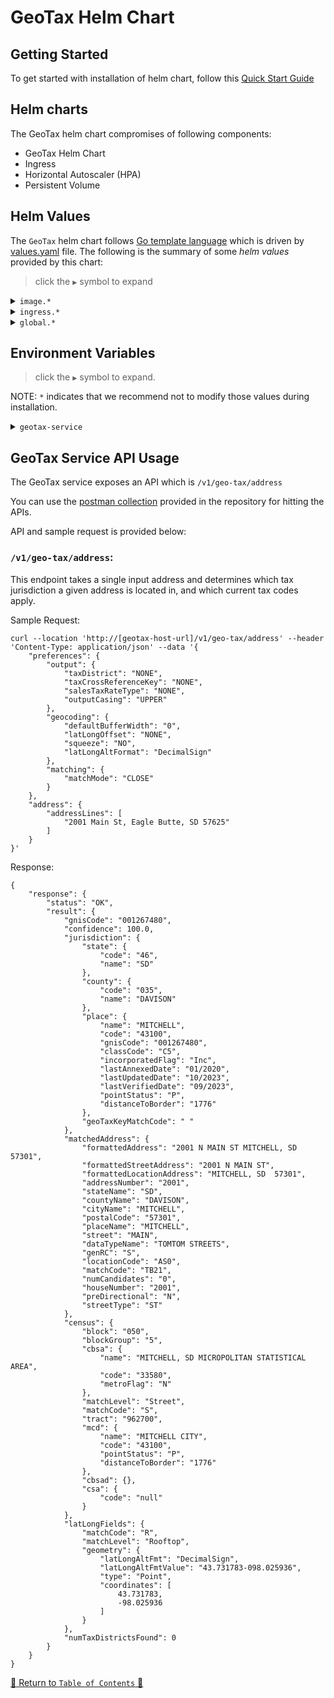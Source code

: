 # GeoTax Helm Chart

## Getting Started

To get started with installation of helm chart, follow this [Quick Start Guide](../../docs/guides/eks/QuickStartEKS.md)

## Helm charts

The GeoTax helm chart compromises of following components:

- GeoTax Helm Chart
- Ingress
- Horizontal Autoscaler (HPA)
- Persistent Volume

## Helm Values

The `GeoTax` helm chart follows [Go template language](https://pkg.go.dev/text/template) which is driven
by [values.yaml](values.yaml) file. The following is the summary of some *helm values*
provided by this chart:

> click the `▶` symbol to expand

<details>
<summary><code>image.*</code></summary>

| Parameter          | Description                            | Default          |
|--------------------|----------------------------------------|------------------|
| `image.repository` | the geotax container image repository  | `geotax-service` |
| `image.tag`        | the geotax container image version tag | `2.0.0`          |

<hr>
</details>

<details>
<summary><code>ingress.*</code></summary>

| Parameter                        | Description                                | Default                |
|----------------------------------|--------------------------------------------|------------------------|
| `ingress.hosts[0].host`          | the ingress host url base path             | `geotax.precisely.com` |
| `ingress.hosts[0].paths[0].path` | the base path for accessing geotax service | `/precisely/geotax`    |

<hr>
</details>


<details>
<summary><code>global.*</code></summary>

| Parameter                                              | Description                                                                                                                                                                             | Default                              |
|--------------------------------------------------------|-----------------------------------------------------------------------------------------------------------------------------------------------------------------------------------------|--------------------------------------|
| `global.awsRegion`                                     | the region for where elastic file system is present.                                                                                                                                    | `us-east-1`                          |
| `global.efs.fileSystemId`                              | the fileSystemId of the elastic file system (e.g. fs-0d49e756a)                                                                                                                         | `fileSystemId`                       |
| `global.efs.volumeMountPath`                           | the mount path of the geotax data                                                                                                                                                       | `/mnt/data/geotax-data`              |
| `global.efs.geotaxBasePath`                            | the base path of the folder geotax data is present                                                                                                                                      | `geotax`                             |
| `global.manualDataConfig.enabled`                      | the flag to indicate whether geotax data manual configuration should be enabled. The manualDataConfig disables the geotax hook for automatic identification of the latest vintage data. | `false`                              |
| `global.manualDataConfig.nameOverride`                 | the overridden name of the geotax data config                                                                                                                                           | `geotax-data-mnl-config`             |
| `global.manualDataConfig.configMapData.geotax.vintage` | the actual folder path where geotax-data is present                                                                                                                                     | `/mnt/data/geotax-data/202312181321` |

<hr>
</details>

## Environment Variables

> click the `▶` symbol to expand.

NOTE: `*` indicates that we recommend not to modify those values during installation.

<details>
<summary><code>geotax-service</code></summary>

Refer to [this file](templates/deployment.yaml) for overriding the environment variables for geotax.

| Parameter                      | Description                                                                 | Default                              |
|--------------------------------|-----------------------------------------------------------------------------|--------------------------------------|
| `*DATA_PATH`                   | The folder path of the geotax data                                          | `<referred from configmap>`          |
| `*AUTH_ENABLED`                | Flag to indicate whether authorization is enabled for the endpoints or not. | `false`                              |
| `*SDK_BLOCKING_THREADS`        | No of blocking threads                                                      | `16`                                 |
| `*SDK_BLOCKING_QUEUE_CAPACITY` | The queue capacity of threads                                               | `100000`                             |

<hr>
</details>

## GeoTax Service API Usage

The GeoTax service exposes an API which is `/v1/geo-tax/address`

You can use the [postman collection](../../scripts/GeoTax-Helm.postman_collection.json) provided in the
repository for hitting the APIs.

API and sample request is provided below:

### `/v1/geo-tax/address`:

This endpoint takes a single input address and determines which tax jurisdiction a given address is located in, and which current tax codes apply.

Sample Request:

```curl
curl --location 'http://[geotax-host-url]/v1/geo-tax/address' --header 'Content-Type: application/json' --data '{
    "preferences": {
        "output": {
            "taxDistrict": "NONE",
            "taxCrossReferenceKey": "NONE",
            "salesTaxRateType": "NONE",
            "outputCasing": "UPPER"
        },
        "geocoding": {
            "defaultBufferWidth": "0",
            "latLongOffset": "NONE",
            "squeeze": "NO",
            "latLongAltFormat": "DecimalSign"
        },
        "matching": {
            "matchMode": "CLOSE"
        }
    },
    "address": {
        "addressLines": [
            "2001 Main St, Eagle Butte, SD 57625"
        ]
    }
}'
```

Response:
```curl
{
    "response": {
        "status": "OK",
        "result": {
            "gnisCode": "001267480",
            "confidence": 100.0,
            "jurisdiction": {
                "state": {
                    "code": "46",
                    "name": "SD"
                },
                "county": {
                    "code": "035",
                    "name": "DAVISON"
                },
                "place": {
                    "name": "MITCHELL",
                    "code": "43100",
                    "gnisCode": "001267480",
                    "classCode": "C5",
                    "incorporatedFlag": "Inc",
                    "lastAnnexedDate": "01/2020",
                    "lastUpdatedDate": "10/2023",
                    "lastVerifiedDate": "09/2023",
                    "pointStatus": "P",
                    "distanceToBorder": "1776"
                },
                "geoTaxKeyMatchCode": " "
            },
            "matchedAddress": {
                "formattedAddress": "2001 N MAIN ST MITCHELL, SD  57301",
                "formattedStreetAddress": "2001 N MAIN ST",
                "formattedLocationAddress": "MITCHELL, SD  57301",
                "addressNumber": "2001",
                "stateName": "SD",
                "countyName": "DAVISON",
                "cityName": "MITCHELL",
                "postalCode": "57301",
                "placeName": "MITCHELL",
                "street": "MAIN",
                "dataTypeName": "TOMTOM STREETS",
                "genRC": "S",
                "locationCode": "AS0",
                "matchCode": "TB21",
                "numCandidates": "0",
                "houseNumber": "2001",
                "preDirectional": "N",
                "streetType": "ST"
            },
            "census": {
                "block": "050",
                "blockGroup": "5",
                "cbsa": {
                    "name": "MITCHELL, SD MICROPOLITAN STATISTICAL AREA",
                    "code": "33580",
                    "metroFlag": "N"
                },
                "matchLevel": "Street",
                "matchCode": "S",
                "tract": "962700",
                "mcd": {
                    "name": "MITCHELL CITY",
                    "code": "43100",
                    "pointStatus": "P",
                    "distanceToBorder": "1776"
                },
                "cbsad": {},
                "csa": {
                    "code": "null"
                }
            },
            "latLongFields": {
                "matchCode": "R",
                "matchLevel": "Rooftop",
                "geometry": {
                    "latLongAltFmt": "DecimalSign",
                    "latLongAltFmtValue": "43.731783-098.025936",
                    "type": "Point",
                    "coordinates": [
                        43.731783,
                        -98.025936
                    ]
                }
            },
            "numTaxDistrictsFound": 0
        }
    }
}
```
[🔗 Return to `Table of Contents` 🔗](../../README.md#components)
